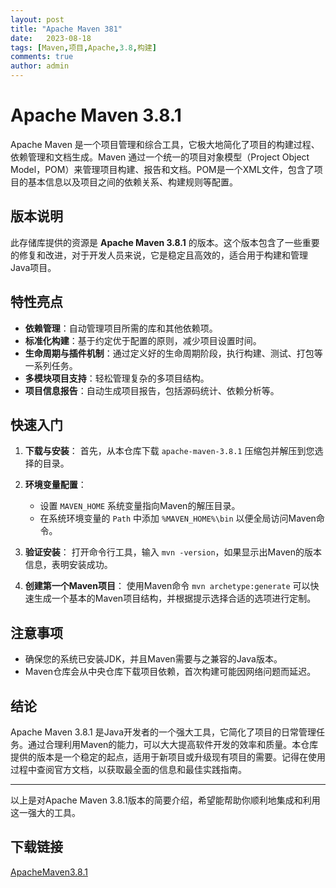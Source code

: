 ```yaml
---
layout: post
title: "Apache Maven 381"
date:   2023-08-18
tags: [Maven,项目,Apache,3.8,构建]
comments: true
author: admin
---
```

# Apache Maven 3.8.1

Apache Maven 是一个项目管理和综合工具，它极大地简化了项目的构建过程、依赖管理和文档生成。Maven 通过一个统一的项目对象模型（Project Object Model，POM）来管理项目构建、报告和文档。POM是一个XML文件，包含了项目的基本信息以及项目之间的依赖关系、构建规则等配置。

## 版本说明

此存储库提供的资源是 **Apache Maven 3.8.1** 的版本。这个版本包含了一些重要的修复和改进，对于开发人员来说，它是稳定且高效的，适合用于构建和管理Java项目。

## 特性亮点

- **依赖管理**：自动管理项目所需的库和其他依赖项。
- **标准化构建**：基于约定优于配置的原则，减少项目设置时间。
- **生命周期与插件机制**：通过定义好的生命周期阶段，执行构建、测试、打包等一系列任务。
- **多模块项目支持**：轻松管理复杂的多项目结构。
- **项目信息报告**：自动生成项目报告，包括源码统计、依赖分析等。

## 快速入门

1. **下载与安装**：
   首先，从本仓库下载 `apache-maven-3.8.1` 压缩包并解压到您选择的目录。

2. **环境变量配置**：
   - 设置 `MAVEN_HOME` 系统变量指向Maven的解压目录。
   - 在系统环境变量的 `Path` 中添加 `%MAVEN_HOME%\bin` 以便全局访问Maven命令。

3. **验证安装**：
   打开命令行工具，输入 `mvn -version`，如果显示出Maven的版本信息，表明安装成功。

4. **创建第一个Maven项目**：
   使用Maven命令 `mvn archetype:generate` 可以快速生成一个基本的Maven项目结构，并根据提示选择合适的选项进行定制。

## 注意事项

- 确保您的系统已安装JDK，并且Maven需要与之兼容的Java版本。
- Maven仓库会从中央仓库下载项目依赖，首次构建可能因网络问题而延迟。

## 结论

Apache Maven 3.8.1 是Java开发者的一个强大工具，它简化了项目的日常管理任务。通过合理利用Maven的能力，可以大大提高软件开发的效率和质量。本仓库提供的版本是一个稳定的起点，适用于新项目或升级现有项目的需要。记得在使用过程中查阅官方文档，以获取最全面的信息和最佳实践指南。

---

以上是对Apache Maven 3.8.1版本的简要介绍，希望能帮助你顺利地集成和利用这一强大的工具。

## 下载链接

[ApacheMaven3.8.1](https://pan.quark.cn/s/3e09f707060a)